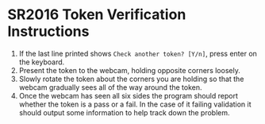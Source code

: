 # SR2016 Token Verification Instructions

1. If the last line printed shows `Check another token? [Y/n]`, press enter on the keyboard.
1. Present the token to the webcam, holding opposite corners loosely.
1. Slowly rotate the token about the corners you are holding so that the webcam gradually sees all of the way around the token.
1. Once the webcam has seen all six sides the program should report whether the token is a pass or a fail. In the case of it failing validation it should output some information to help track down the problem.